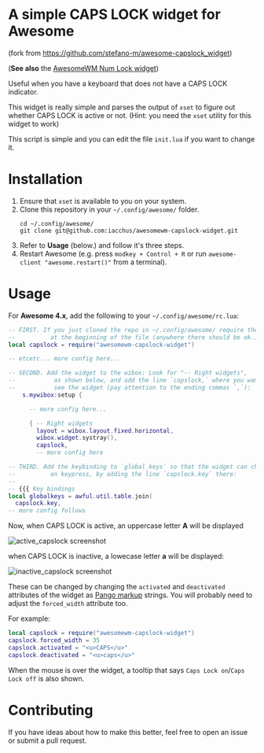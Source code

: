 # A simple CAPS LOCK widget for Awesome

(fork from https://github.com/stefano-m/awesome-capslock_widget)

(**See also** the [AwesomeWM Num Lock widget](https://github.com/iacchus/awesomewm-numlock-widget))

Useful when you have a keyboard that does not have a CAPS LOCK indicator.

This widget is really simple and parses the output of `xset` to figure out
whether CAPS LOCK is active or not. (Hint: you need the `xset` utility for this
widget to work)

This script is simple and you can edit the file `init.lua` if you want to change
it.

# Installation

1. Ensure that `xset` is available to you on your system.
2. Clone this repository in your `~/.config/awesome/` folder.
   ```
   cd ~/.config/awesome/
   git clone git@github.com:iacchus/awesomewm-capslock-widget.git
   ```
3. Refer to **Usage** (below.) and follow it's three steps.
4. Restart Awesome (e.g. press `modkey + Control + R` or run `awesome-client
   "awesome.restart()"` from a terminal).

# Usage

For **Awesome 4.x**, add the following to your `~/.config/awesome/rc.lua`:

``` lua
-- FIRST. If you just cloned the repo in ~/.config/awesome/ require the module
--          at the beginning of the file (anywhere there should be ok.):
local capslock = require("awesomewm-capslock-widget")

-- etcetc... more config here...

-- SECOND. Add the widget to the wibox: Look for "-- Right widgets",
--           as shown below, and add the line `capslock,` where you want to
--           see the widget (pay attention to the ending commas `,`):
    s.mywibox:setup {

      -- more config here...

      { -- Right widgets
        layout = wibox.layout.fixed.horizontal,
        wibox.widget.systray(),
        capslock,
        -- more config here

-- THIRD. Add the keybinding to `global_keys` so that the widget can change state
--          on keypress, by adding the line `capslock.key` there:
--
-- {{{ Key bindings
local globalkeys = awful.util.table.join(
  capslock.key,
-- more config follows
```

Now, when CAPS LOCK is active, an uppercase letter **A** will be displayed

![active_capslock screenshot](/screenshots/active_capslock_widget.png?raw=true)

when CAPS LOCK is inactive, a lowecase letter **a** will be displayed:

![inactive_capslock screenshot](/screenshots/inactive_capslock_widget.png?raw=true)

These can be changed by changing the `activated` and `deactivated`
attributes of the widget as
[Pango markup](https://developer.gnome.org/pygtk/stable/pango-markup-language.html)
strings. You will probably need to adjust the `forced_width` attribute too.

For example:

``` lua
local capslock = require("awesomewm-capslock-widget")
capslock.forced_width = 35
capslock.activated = "<u>CAPS</u>"
capslock.deactivated = "<u>caps</u>"
```

When the mouse is over the widget, a tooltip that says `Caps Lock on`/`Caps
Lock off` is also shown.

# Contributing

If you have ideas about how to make this better, feel free to open an issue or
submit a pull request.
